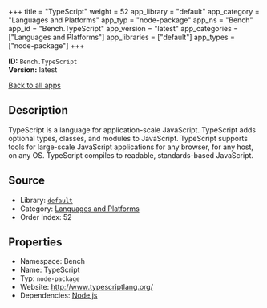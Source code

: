 ﻿+++
title = "TypeScript"
weight = 52
app_library = "default"
app_category = "Languages and Platforms"
app_typ = "node-package"
app_ns = "Bench"
app_id = "Bench.TypeScript"
app_version = "latest"
app_categories = ["Languages and Platforms"]
app_libraries = ["default"]
app_types = ["node-package"]
+++

**ID:** `Bench.TypeScript`  
**Version:** latest  
<!--more-->

[Back to all apps](/apps/)

## Description
TypeScript is a language for application-scale JavaScript.
TypeScript adds optional types, classes, and modules to JavaScript.
TypeScript supports tools for large-scale JavaScript applications for any browser, for any host, on any OS.
TypeScript compiles to readable, standards-based JavaScript.

## Source

* Library: [`default`](/app_libraries/default)
* Category: [Languages and Platforms](/app_categories/languages-and-platforms)
* Order Index: 52

## Properties

* Namespace: Bench
* Name: TypeScript
* Typ: `node-package`
* Website: <http://www.typescriptlang.org/>
* Dependencies: [Node.js](/apps/Bench.Node)

